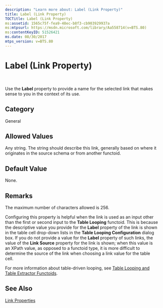 ```yaml
---
description: "Learn more about: Label (Link Property)"
title: Label (Link Property)
TOCTitle: Label (Link Property)
ms:assetid: 1565c75f-fea9-48ec-b8f3-cb903929937a
ms:mtpsurl: https://msdn.microsoft.com/library/Aa558714(v=BTS.80)
ms:contentKeyID: 51526421
ms.date: 08/30/2017
mtps_version: v=BTS.80
---
```


# Label (Link Property)

 

Use the **Label** property to provide a name for the selected link that makes sense to you in the context of its use.

## Category

General

## Allowed Values

Any string. The string should describe this link, generally based on where it originates in the source schema or from another functoid.

## Default Value

None.

## Remarks

The maximum number of characters allowed is 256.

Configuring this property is helpful when the link is used as an input other than the first or second input to the **Table Looping** functoid. This is because the descriptive value you provide for the **Label** property of the link is shown in the table cell drop-down lists in the **Table Looping Configuration** dialog box. If you do not provide a value for the **Label** property of such links, the value of the **Link Source** property for the link is shown; when this value is an XPath value, as opposed to a functoid type, it is more difficult to determine the source of the link when choosing a link value for the table cell.

For more information about table-driven looping, see [Table Looping and Table Extractor Functoids](https://msdn.microsoft.com/library/aa559310\(v=bts.80\)).

## See Also

[Link Properties](link-properties.md)


